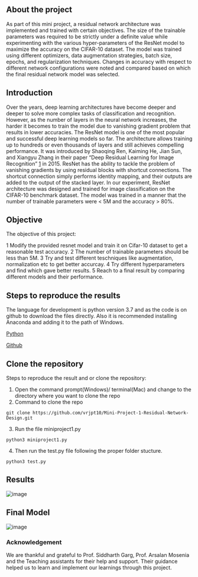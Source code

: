  ## About the project
 
 As part of this mini project, a residual network architecture was implemented and trained with certain objectives. The size of the trainable parameters was required to be strictly under a definite value while experimenting with the various hyper-parameters of the ResNet model to maximize the accuracy on the CIFAR-10 dataset. The model was trained using different optimizers, data augmentation strategies, batch size, epochs, and regularization techniques. Changes in accuracy with respect to different network configurations were noted and compared based on which the final residual network model was selected. 
 
 
 ## Introduction
 
 Over the years, deep learning architectures have become deeper and deeper to solve more complex tasks of classification and recognition. However, as the number of layers in the neural network increases, the harder it becomes to train the model due to vanishing gradient problem that results in lower accuracies. 
The ResNet model is one of the most popular and successful deep learning models so far. The architecture allows training up to hundreds or even thousands of layers and still achieves compelling performance. It was introduced by Shaoqing Ren, Kaiming He, Jian Sun, and Xiangyu Zhang in their paper “Deep Residual Learning for Image Recognition” [1](https://arxiv.org/abs/1512.03385) in 2015. ResNet has the ability to tackle the problem of vanishing gradients by using residual blocks with shortcut connections. The shortcut connection simply performs identity mapping, and their outputs are added to the output of the stacked layer.
In our experiment, ResNet architecture was designed and trained for image classification on the CIFAR-10 benchmark dataset. The model was trained in a manner that the number of trainable parameters were < 5M and the accuracy > 80%.

## Objective 

The objective of this project:

1 Modify the provided resnet model and train it on Cifar-10 dataset to get a reasonable test accuracy.
2 The number of trainable parameters should be less than 5M.
3 Try and test different teschniques like augmentation, normalization etc to get better accurcay.
4 Try different hyperparameters and find which gave better results.
5 Reach to a final result by comparing different models and their performance.

## Steps to reproduce the results
 
The language for development is python version 3.7 and as the code is on github  to download the files directly. Also it is recommended installing Anaconda and adding it to the path of Windows.

[Python](https://www.python.org/)

[Github](https://github.com/)

## Clone the repository

Steps to reproduce the result and or clone the repository:

1.  Open the command prompt(Windows)/ terminal(Mac) and change to the directory where you want to clone the repo
2.  Command to clone the repo
```
git clone https://github.com/vrjpt10/Mini-Project-1-Residual-Network-Design.git

```

3. Run the file miniproject1.py
```
python3 miniproject1.py
```
4. Then run the test.py file following the proper folder stucture.
```
python3 test.py
```

## Results

![image](https://user-images.githubusercontent.com/85714572/160190271-1aa02a06-4991-40d0-89ad-5d54ec704cbb.png)

## Final Model

![image](https://user-images.githubusercontent.com/85714572/160190635-dcc91216-e8c9-445e-8d51-2373ca448cbb.png)

### Acknowledgement

  We are thankful and grateful to Prof. Siddharth Garg, Prof. Arsalan Mosenia and the Teaching assistants for their help and support. Their guidance helped us to learn and implement our learnings through this project.

